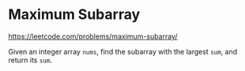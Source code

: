 # Maximum Subarray

https://leetcode.com/problems/maximum-subarray/

Given an integer array `nums`, find the subarray with the largest `sum`, and return its `sum`.
